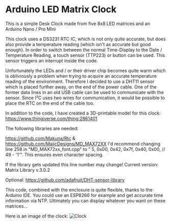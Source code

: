 # Arduino LED Matrix Clock

This is a simple Desk Clock made from five 8x8 LED matrices and an Arduino Nano / Pro Mini

This clock uses a DS3231 RTC IC, which is not only quite accurate, but does also provide a temperature reading (which isn't as accurate but good enough).
In order to switch between the normal Time-Display to the Date / Temperature Reading, a touch sensor (TTP223) or button can be used. This sensor triggers an interrupt inside the code.

Unfortunately the LEDs and / or their driver chip becomes quite warm which is obliviously a problem when trying to acquire an accurate temperature reading of the environment.
Therefore I decided to use a DHT11 sensor which is placed further away, on the end of the power cable. One of the former data lines in an old USB cable can be used to communicate with the sensor. 
Since I²C uses two wires for communication, it would be possible to place the RTC on the end of the cable too.

In addition to the code, I have created a 3D-printable model for this clock:
https://www.thingiverse.com/thing:2861401


The following libraries are needed:

https://github.com/Makuna/Rtc & https://github.com/MajicDesigns/MD_MAX72XX
I'd recommend changing line 258 in "MD_MAX72xx_font.cpp" to "  5, 0x00, 0x42, 0x7f, 0x40, 0x00,  // 49 - '1'". This ensures even character spacing.

If the library gets updated this line number may change!
Current version: Matrix Library v.3.0.2

Optional: https://github.com/adafruit/DHT-sensor-library

This code, combined with the enclosure is quite flexible, thanks to the Arduino IDE.
You could use an ESP8266 for example and get accurate time information via NTP.
Ultimately you can display whatever you want on these matrices...

Here is an image of the clock:
![Clock](https://github.com/wilhelmzeuschner/arduino_led_matrix_clock/blob/master/images/IMG_20180414_124421.jpg)
